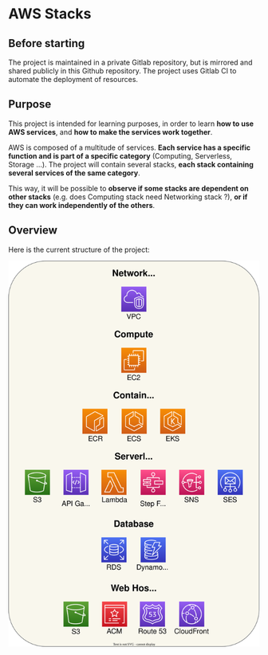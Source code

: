 # AWS Stacks

## Before starting

The project is maintained in a private Gitlab repository, but is mirrored and shared publicly in this Github repository. The project uses Gitlab CI to automate the deployment of resources.

## Purpose

This project is intended for learning purposes, in order to learn **how to use AWS services**, and **how to make the services work together**.

AWS is composed of a multitude of services. **Each service has a specific function and is part of a specific category** (Computing, Serverless, Storage ...).
The project will contain several stacks, **each stack containing several services of the same category**.

This way, it will be possible to **observe if some stacks are dependent on other stacks** (e.g. does Computing stack need Networking stack ?), **or if they can work independently of the others**.

## Overview

Here is the current structure of the project:

![Overview AWS Stacks](overview.svg)
